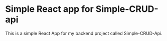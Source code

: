 # Simple React app for Simple-CRUD-api

This is a simple React App for my backend project called Simple-CRUD-Api.
